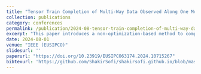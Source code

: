 ```yaml
---
title: "Tensor Train Completion of Multi-Way Data Observed Along One Mode"
collection: publications
category: conferences
permalink: /publication/2024-08-tensor-train-completion-of-multi-way-data-observed-along-one-mode
excerpt: "This paper introduces a non-optimization-based method to complete an incomplete tensor under a fiber-wise observation pattern—i.e., only whole mode-N fibers are observed—by computing a Tensor-Train decomposition using standard linear algebra (e.g., SVD/QR) on partially observed unfoldings."
date: 2024-08-01
venue: "IEEE (EUSIPCO)"
slidesurl: ''
paperurl: "https://doi.org/10.23919/EUSIPCO63174.2024.10715267"
bibtexurl: 'https://github.com/ShakirSofi/shakirsofi.github.io/blob/master/files/bibtex.bib'
---
```

